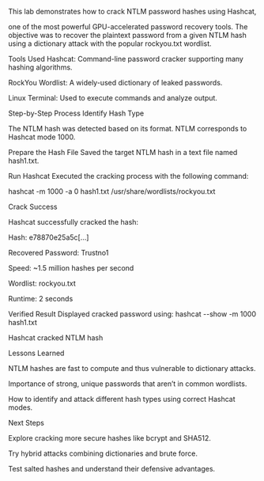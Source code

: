 

This lab demonstrates how to crack NTLM password hashes using Hashcat,

one of the most powerful GPU-accelerated password recovery tools. The objective was to recover the plaintext password from a given NTLM hash using a dictionary attack with the popular rockyou.txt wordlist.

Tools Used Hashcat: Command-line password cracker supporting many hashing algorithms.

RockYou Wordlist: A widely-used dictionary of leaked passwords.

Linux Terminal: Used to execute commands and analyze output.

Step-by-Step Process Identify Hash Type 

The NTLM hash was detected based on its format. NTLM corresponds to Hashcat mode 1000.

Prepare the Hash File Saved the target NTLM hash in a text file named hash1.txt.

Run Hashcat Executed the cracking process with the following command:

hashcat -m 1000 -a 0 hash1.txt /usr/share/wordlists/rockyou.txt

Crack Success

Hashcat successfully cracked the hash:

Hash: e78870e25a5c[...]

Recovered Password: Trustno1

Speed: ~1.5 million hashes per second

Wordlist: rockyou.txt

Runtime: 2 seconds

Verified Result Displayed cracked password using: hashcat --show -m 1000 hash1.txt

Hashcat cracked NTLM hash

Lessons Learned

NTLM hashes are fast to compute and thus vulnerable to dictionary attacks.

Importance of strong, unique passwords that aren’t in common wordlists.

How to identify and attack different hash types using correct Hashcat modes.

Next Steps

Explore cracking more secure hashes like bcrypt and SHA512.

Try hybrid attacks combining dictionaries and brute force.

Test salted hashes and understand their defensive advantages.
